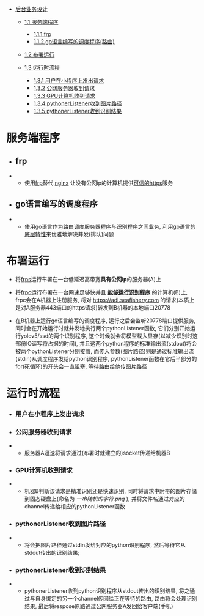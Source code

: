 - [后台业务设计](#tit1)
    - [1.1 服务端程序](#服务端程序)
        - [1.1.1 frp](#frp)
        - [1.1.2 go语言编写的调度程序(路由)](#go语言写的调度程序)

    - [1.2 布署运行](#布署运行)

    - [1.3 运行时流程](#运行时流程)
        - [1.3.1 用户在小程序上发出请求](#用户在小程序上发出请求)
        - [1.3.2 公网服务器收到请求](#公网服务器收到请求)
        - [1.3.3 GPU计算机收到请求](#GPU计算机收到请求)
        - [1.3.4 pythonerListener收到图片路径](#pythonerListener收到图片路径)
        - [1.3.5 pythonerListener收到识别结果](#pythonerListener收到识别结果)




# 服务端程序

- ## frp
- - 使用[frp](https://github.com/fatedier/frp "一个开源的可加密用于生产环境的反向代理软件")替代 [nginx](https://example.com "或Apache") 让没有公网ip的计算机提供[可信的https](https://example.com "如果不是可信的https服务, 上传/下载的数据可能会被网络上的其他人篡改, 接口将会无法被微信小程序使用")服务

- ## go语言编写的调度程序
- - 使用go语言作为[路由调度服务器程序](https://example.com "这里指本项目中用于替代nginx或Apache的frp")与[识别程序](https://example.com "python: yolov5 || ssd")之间业务, 利用[go语言的底层特性](https://www.runoob.com/go/go-concurrent.html "go && channel")来优雅地解决并发(排队)问题


# 布署运行
   - 将[frps](https://example.com "frp的server端")运行布署在一台低延迟高带宽**具有公网ip**的服务器(A)上

   - 将[frpc](https://example.com "frp的client端")运行布署在一台网速足够快并且 [**能够运行识别程序**](https://example.com "目前的python代码需要有gpu以及不弱的cpu") 的计算机(B)上, frpc会在A机器上注册服务, 将对 https://adl.seafishery.com 的请求(本质上是对A服务器443端口的https请求)转发到B机器的本地端口20778

   - 在B机器上运行go语言编写的调度程序, 运行之后会监听20778端口提供服务, 同时会在开始运行时就并发地执行两个pythonListener函数, 它们分别开始运行yolov5/ssd的两个识别程序, 这个时候就会将模型载入显存(以减少识别时这部份IO读写将占据的时间), 并且这两个python程序的标准输出流(stdout)将会被两个pythonListener分别接管, 而传入参数(图片路径)则是通过标准输出流(stdin)从调度程序发给python识别程序, pythonListener函数在它后半部分的for(死循环)的开头会一直阻塞, 等待路由给他传图片路径


# 运行时流程

- ### 用户在小程序上发出请求

- ### 公网服务器收到请求
- - 服务器A迅速将请求通过(布署时就建立的)socket传递给机器B

- ### GPU计算机收到请求
- - 机器B判断该请求是精准识别还是快速识别, 同时将请求中附带的图片存储到固态硬盘上(命名为 *一串随机的字符.png* ), 并将文件名通过对应的channel传递给相应的pythonListener函数

- ### pythonerListener收到图片路径
- - 将会把图片路径通过stdin发给对应的python识别程序, 然后等待它从stdout传出的识别结果;

- ### pythonerListener收到识别结果
- - pythonerListener收到python识别程序从stdout传出的识别结果, 将之通过与自身绑定的另一个channel传回给正在等待的路由, 路由将会处理识别结果, 最后将respose原路通过公网服务器A发回给客户端(手机)

